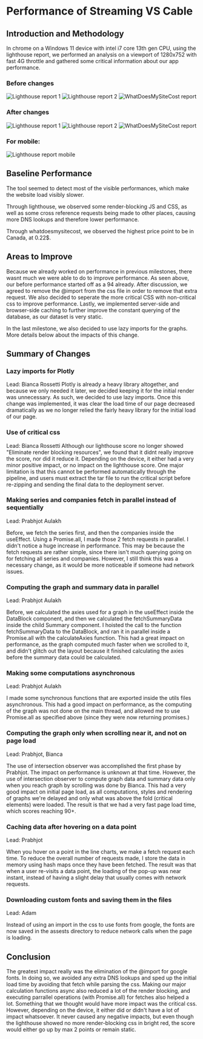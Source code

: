# Performance of Streaming VS Cable

## Introduction and Methodology

In chrome on a Windows 11 device with intel i7 core 13th gen CPU, using the lighthouse report, we performed an analysis on a viewport of 1280x752 with fast 4G throttle and gathered some critical information about our app performance.

### Before changes
![Lighthouse report 1](images/image8.png)
![Lighthouse report 2](images/image9.png)
![WhatDoesMySiteCost report](images/image10.png)

### After changes
![Lighthouse report 1](images/lighthouse-score-after.png)
![Lighthouse report 2](images/lighthouse-review.png)
![WhatDoesMySiteCost report](images/site-cost.png)

### For mobile:
![Lighthouse report mobile](images/lighthouse-mobile.png)

## Baseline Performance

The tool seemed to detect most of the visible performances, which make the website load visibly slower.

Through lighthouse, we observed some render-blocking JS and CSS, as well as some cross reference requests being made to other places, causing more DNS lookups and therefore lower performance.

Through whatdoesmysitecost, we observed the highest price point to be in Canada, at 0.22$.

## Areas to Improve

Because we already worked on performance in previous milestones, there wasnt much we were able to do to improve performance. As seen above, our before performance started off as a 94 already. After discussion, we agreed to remove the @import from the css file in order to remove that extra request. We also decided to seperate the more critical CSS with non-critical css to improve performance. Lastly, we implemented server-side and browser-side caching to further improve the constant querying of the database, as our dataset is very static.

In the last milestone, we also decided to use lazy imports for the graphs. More details below about the impacts of this change.

## Summary of Changes 

### Lazy imports for Plotly
Lead: Bianca Rossetti
Plotly is already a heavy library altogether, and because we only needed it later, we decided keeping it for the initial render was unnecessary. As such, we decided to use lazy imports. Once this change was implemented, it was clear the load time of our page decreased dramatically as we no longer relied the fairly heavy library for the initial load of our page.

### Use of critical css
Lead: Bianca Rossetti
Although our lighthouse score no longer showed "Eliminate render blocking resources", we found that it didnt really improve the score, nor did it reduce it. Depending on the device, it either had a very minor positive impact, or no impact on the lighthouse score. One major limitation is that this cannot be performed automatically through the pipeline, and users must extract the tar file to run the critical script before re-zipping and sending the final data to the deployment server.

### Making series and companies fetch in parallel instead of sequentially
Lead: Prabhjot Aulakh

Before, we fetch the series first, and then the companies inside the useEffect. 
Using a Promise.all, I made those 2 fetch requests in parallel. I didn't notice
a huge increase in performance. This may be because the fetch requests are rather
simple, since there isn't much querying going on for fetching all series and companies.
However, I still think this was a necessary change, as it would be more noticeable
if someone had network issues.


### Computing the graph and summary data in parallel
Lead: Prabhjot Aulakh

Before, we calculated the axies used for a graph in the useEffect inside the 
DataBlock component, and then we calculated the fetchSummaryData inside the child
Summary component. I hoisted the call to the function fetchSummaryData to the DataBlock, 
and ran it in parallel inside a Promise.all with the calculateAxies function. This 
had a great impact on performance, as the graph computed much faster when
we scrolled to it, and didn't glitch out the layout because it finished
calculating the axies before the summary data could be calculated. 

### Making some computations asynchronous
Lead: Prabhjot Aulakh

I made some synchronous functions that are exported inside the utils files asynchronous. This 
had a good impact on performance, as the computing of the graph was not done on the 
main thread, and allowed me to use Promise.all as specified above (since they were now 
returning promises.)

### Computing the graph only when scrolling near it, and not on page load
Lead: Prabhjot, Bianca

The use of intersection observer was accomplished the first phase by Prabhjot. The impact
on performance is unknown at that time. However, the use of intersection observer to compute
graph data and summary data only when you reach graph by scrolling was done by Bianca. This had 
a very good impact on initial page load, as all computations, styles and rendering of graphs
we're delayed and only what was above the fold (critical elements) were loaded. The result is that
we had a very fast page load time, which scores reaching 90+.

### Caching data after hovering on a data point
Lead: Prabhjot

When you hover on a point in the line charts, we make a fetch request each time. To reduce 
the overall number of requests made, I store the data in memory using hash maps once they have been
fetched. The result was that when a user re-visits a data point, the loading of the pop-up was 
near instant, instead of having a slight delay that usually comes with network requests. 

### Downloading custom fonts and saving them in the files
Lead: Adam 

Instead of using an import in the css to use fonts from google, the fonts are now saved in the
assests directory to reduce network calls when the page is loading.

## Conclusion

The greatest impact really was the elimination of the @import for google fonts. In doing so, we avoided any extra DNS lookups and sped up the initial load time by avoiding that fetch while parsing the css. Making our major calculation functions async also reduced a lot of the render blocking, and executing parrallel operations (with Promise.all) for fetches also helped a lot. Something that we thought would have more impact was the critical css. However, depending on the device, it either did or didn't have a lot of impact whatsoever. It never caused any negative impacts, but even though the lighthouse showed no more render-blocking css in bright red, the score would either go up by max 2 points or remain static.